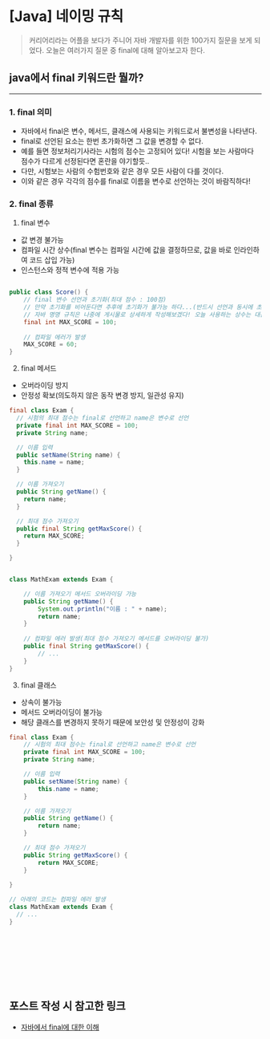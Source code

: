 # [Java] 네이밍 규칙

> 커리어리라는 어플을 보다가 주니어 자바 개발자를 위한 100가지 질문을 보게 되었다.
> 오늘은 여러가지 질문 중 final에 대해 알아보고자 한다.

## java에서 final 키워드란 뭘까?
***

### 1. final 의미
- 자바에서 final은 변수, 메서드, 클래스에 사용되는 키워드로서 불변성을 나타낸다.
- final로 선언된 요소는 한번 초가화하면 그 값을 변경할 수 없다.
- 예를 들면 정보처리기사라는 시험의 점수는 고정되어 있다! 시험을 보는 사람마다 점수가 다르게 선정된다면 혼란을 야기할듯..
- 다만, 시험보는 사람의 수험번호와 같은 경우 모든 사람이 다를 것이다.
- 이와 같은 경우 각각의 점수를 final로 이름을 변수로 선언하는 것이 바람직하다!

### 2. final 종류
1. final 변수
- 값 변경 불가능
- 컴파일 시간 상수(final 변수는 컴파일 시간에 값을 결정하므로, 값을 바로 인라인하여 코드 삽입 가능)
- 인스턴스와 정적 변수에 적용 가능
~~~java

public class Score() {
    // final 변수 선언과 초기화(최대 점수 : 100점)
    // 만약 초기화를 비어둔다면 추후에 초기화가 불가능 하다...(반드시 선언과 동시에 초기화 해주자!!)
    // 자바 명명 규칙은 나중에 게시물로 상세하게 작성해보겠다! 오늘 사용하는 상수는 대문자로! 단어와 단어 사이는 언더바를 이용한다!
    final int MAX_SCORE = 100;
  
    // 컴파일 에러가 발생
    MAX_SCORE = 60;
}
~~~
2. final 메서드
- 오버라이딩 방지
- 안정성 확보(의도하지 않은 동작 변경 방지, 일관성 유지)
~~~java
final class Exam {
  // 시험의 최대 점수는 final로 선언하고 name은 변수로 선언
  private final int MAX_SCORE = 100;
  private String name;

  // 이름 입력
  public setName(String name) {
    this.name = name;
  }

  // 이름 가져오기
  public String getName() {
    return name;
  }

  // 최대 점수 가져오기
  public final String getMaxScore() {
    return MAX_SCORE;
  }

}


class MathExam extends Exam {

    // 이름 가져오기 메서드 오버라이딩 가능
    public String getName() {
        System.out.println("이름 : " + name);
        return name;
    }
  
    // 컴파일 에러 발생(최대 점수 가져오기 메서드를 오버라이딩 불가)
    public final String getMaxScore() {
        // ...
    }
}
~~~
3. final 클래스
- 상속이 불가능
- 메서드 오버라이딩이 불가능
- 해당 클래스를 변경하지 못하기 때문에 보안성 및 안정성이 강화
~~~java
final class Exam {
    // 시험의 최대 점수는 final로 선언하고 name은 변수로 선언
    private final int MAX_SCORE = 100;
    private String name;

    // 이름 입력
    public setName(String name) {
        this.name = name;
    }

    // 이름 가져오기
    public String getName() {
        return name;
    }

    // 최대 점수 가져오기
    public String getMaxScore() {
        return MAX_SCORE;
    }
    
}

// 아래의 코드는 컴파일 에러 발생
class MathExam extends Exam {
  // ...
}
~~~

<div style="height: 100px;"></div>

## 포스트 작성 시 참고한 링크
- [자바에서 final에 대한 이해](https://advenoh.tistory.com/13)


